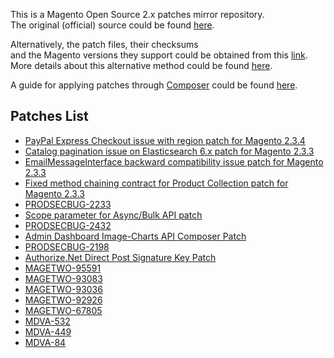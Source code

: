 This is a Magento Open Source 2.x patches mirror repository.  
The original (official) source could be found [here](https://magento.com/tech-resources/download).

Alternatively, the patch files, their checksums  
and the Magento versions they support could be obtained from this [link](https://www.magentocommerce.com/products/downloads/info/filter/type/ce-patch).  
More details about this alternative method could be found [here](https://gist.github.com/piotrekkaminski/9bc45ec84028611d621e).

A guide for applying patches through [Composer](https://getcomposer.org/) could be found [here](https://devdocs.magento.com/guides/v2.3/comp-mgr/patching.html#applying-patches).

## Patches List

* [PayPal Express Checkout issue with region patch for Magento 2.3.4](patches/PayPal-Express-Checkout-issue-with-region-patch-for-Magento-2.3.4)
* [Catalog pagination issue on Elasticsearch 6.x patch for Magento 2.3.3](patches/Catalog-pagination-issue-on-Elasticsearch-6.x-patch-for-Magento-2.3.3)
* [EmailMessageInterface backward compatibility issue patch for Magento 2.3.3](patches/EmailMessageInterface-backward-compatibility-issue-patch-for-Magento-2.3.3)
* [Fixed method chaining contract for Product Collection patch for Magento 2.3.3](patches/Fixed-method-chaining-contract-for-Product-Collection-patch-for-Magento-2.3.3)
* [PRODSECBUG-2233](patches/PRODSECBUG-2233)
* [Scope parameter for Async/Bulk API patch](patches/Scope-parameter-Async⁄Bulk-API-patch)
* [PRODSECBUG-2432](patches/PRODSECBUG-2432)
* [Admin Dashboard Image-Charts API Composer Patch](patches/Admin-Dashboard-Image-Charts-API-Composer-Patch)
* [PRODSECBUG-2198](patches/PRODSECBUG-2198)
* [Authorize.Net Direct Post Signature Key Patch](patches/Authorizenet-Direct-Post-Signature-Key-Patch)
* [MAGETWO-95591](patches/MAGETWO-95591)
* [MAGETWO-93083](patches/MAGETWO-93083)
* [MAGETWO-93036](patches/MAGETWO-93036)
* [MAGETWO-92926](patches/MAGETWO-92926)
* [MAGETWO-67805](patches/MAGETWO-67805)
* [MDVA-532](patches/MDVA-532)
* [MDVA-449](patches/MDVA-449)
* [MDVA-84](patches/MDVA-84)
